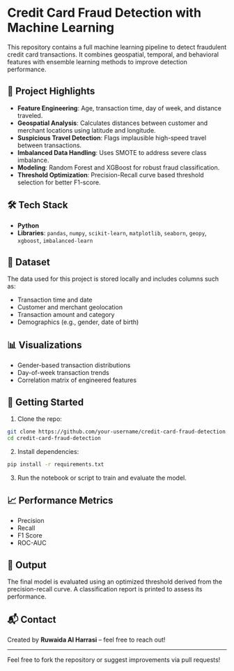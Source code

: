 # Credit Card Fraud Detection with Machine Learning

This repository contains a full machine learning pipeline to detect fraudulent credit card transactions. It combines geospatial, temporal, and behavioral features with ensemble learning methods to improve detection performance.

## 📌 Project Highlights
- **Feature Engineering**: Age, transaction time, day of week, and distance traveled.
- **Geospatial Analysis**: Calculates distances between customer and merchant locations using latitude and longitude.
- **Suspicious Travel Detection**: Flags implausible high-speed travel between transactions.
- **Imbalanced Data Handling**: Uses SMOTE to address severe class imbalance.
- **Modeling**: Random Forest and XGBoost for robust fraud classification.
- **Threshold Optimization**: Precision-Recall curve based threshold selection for better F1-score.

## 🛠️ Tech Stack
- **Python**
- **Libraries**: `pandas`, `numpy`, `scikit-learn`, `matplotlib`, `seaborn`, `geopy`, `xgboost`, `imbalanced-learn`

## 📁 Dataset
The data used for this project is stored locally and includes columns such as:
- Transaction time and date
- Customer and merchant geolocation
- Transaction amount and category
- Demographics (e.g., gender, date of birth)

## 📊 Visualizations
- Gender-based transaction distributions
- Day-of-week transaction trends
- Correlation matrix of engineered features

## 🚀 Getting Started
1. Clone the repo:
```bash
git clone https://github.com/your-username/credit-card-fraud-detection.git
cd credit-card-fraud-detection
```
2. Install dependencies:
```bash
pip install -r requirements.txt
```
3. Run the notebook or script to train and evaluate the model.

## 📈 Performance Metrics
- Precision
- Recall
- F1 Score
- ROC-AUC

## 📌 Output
The final model is evaluated using an optimized threshold derived from the precision-recall curve. A classification report is printed to assess its performance.

## 📬 Contact
Created by **Ruwaida Al Harrasi** – feel free to reach out!

---
Feel free to fork the repository or suggest improvements via pull requests!

